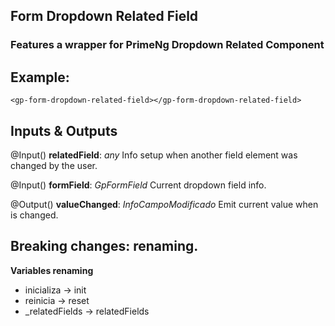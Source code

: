 ## Form Dropdown Related Field

### Features a wrapper for PrimeNg Dropdown Related Component

## Example:
```
<gp-form-dropdown-related-field></gp-form-dropdown-related-field>
```

## Inputs & Outputs

@Input() **relatedField**: *any* Info setup when another field element was changed by the user.


@Input() **formField**: *GpFormField* Current dropdown field info.


@Output() **valueChanged**: *InfoCampoModificado* Emit current value when is changed.

## Breaking changes: renaming.

**Variables renaming**
+ inicializa -> init
+ reinicia -> reset
+ _relatedFields -> relatedFields